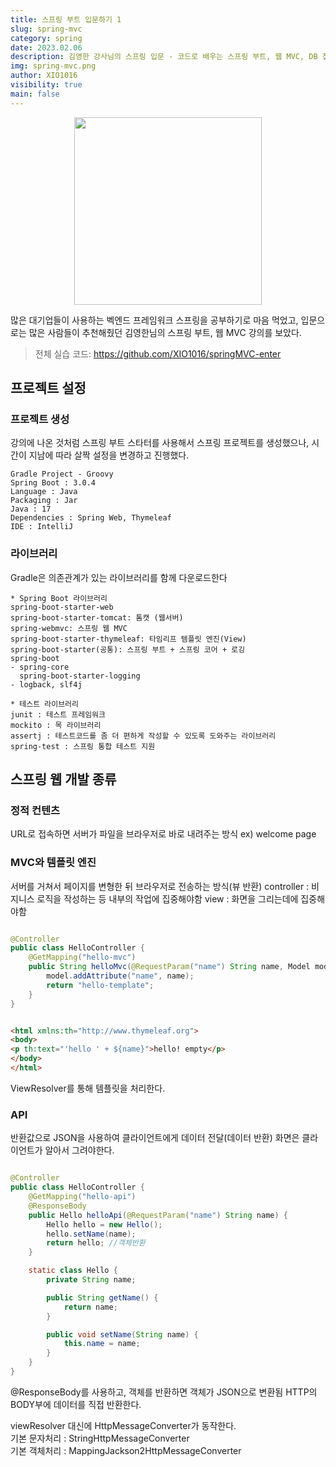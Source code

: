 ```yaml
---
title: 스프링 부트 입문하기 1
slug: spring-mvc
category: spring
date: 2023.02.06
description: 김영한 강사님의 스프링 입문 - 코드로 배우는 스프링 부트, 웹 MVC, DB 접근 기술 강의를 보며 공부하고 느낀 내용입니다.
img: spring-mvc.png
author: XIO1016
visibility: true
main: false
---
```


<p align="center">
<img src="/spring-mvc/spring-mvc.png"  width="300">
</p>

많은 대기업들이 사용하는 벡엔드 프레임워크 스프링을 공부하기로 마음 먹었고,
입문으로는 많은 사람들이 추천해줬던 김영한님의 스프링 부트, 웹 MVC 강의를 보았다.

> 전체 실습 코드: https://github.com/XIO1016/springMVC-enter

## 프로젝트 설정

### 프로젝트 생성

강의에 나온 것처럼 스프링 부트 스타터를 사용해서 스프링 프로젝트를 생성했으나, 시간이 지남에 따라 살짝 설정을 변경하고 진행했다.

````text
Gradle Project - Groovy
Spring Boot : 3.0.4
Language : Java
Packaging : Jar
Java : 17
Dependencies : Spring Web, Thymeleaf
IDE : IntelliJ
````

### 라이브러리

Gradle은 의존관계가 있는 라이브러리를 함께 다운로드한다

````text
* Spring Boot 라이브러리
spring-boot-starter-web
spring-boot-starter-tomcat: 톰캣 (웹서버)
spring-webmvc: 스프링 웹 MVC
spring-boot-starter-thymeleaf: 타임리프 템플릿 엔진(View)
spring-boot-starter(공통): 스프링 부트 + 스프링 코어 + 로깅
spring-boot
- spring-core
  spring-boot-starter-logging
- logback, slf4j
````

````text
* 테스트 라이브러리
junit : 테스트 프레임워크
mockito : 목 라이브러리
assertj : 테스트코드를 좀 더 편하게 작성할 수 있도록 도와주는 라이브러리
spring-test : 스프링 통합 테스트 지원
````

## 스프링 웹 개발 종류

### 정적 컨텐츠

URL로 접속하면 서버가 파일을 브라우저로 바로 내려주는 방식
ex) welcome page

### MVC와 템플릿 엔진

서버를 거쳐서 페이지를 변형한 뒤 브라우저로 전송하는 방식(뷰 반환)
controller : 비지니스 로직을 작성하는 등 내부의 작업에 집중해야함
view : 화면을 그리는데에 집중해야함

````java

@Controller
public class HelloController {
    @GetMapping("hello-mvc")
    public String helloMvc(@RequestParam("name") String name, Model model) {
        model.addAttribute("name", name);
        return "hello-template";
    }
}
````

````html

<html xmlns:th="http://www.thymeleaf.org">
<body>
<p th:text="'hello ' + ${name}">hello! empty</p>
</body>
</html>
````

ViewResolver를 통해 템플릿을 처리한다.

### API

반환값으로 JSON을 사용하여 클라이언트에게 데이터 전달(데이터 반환)
화면은 클라이언트가 알아서 그려야한다.

````java

@Controller
public class HelloController {
    @GetMapping("hello-api")
    @ResponseBody
    public Hello helloApi(@RequestParam("name") String name) {
        Hello hello = new Hello();
        hello.setName(name);
        return hello; //객체반환
    }

    static class Hello {
        private String name;

        public String getName() {
            return name;
        }

        public void setName(String name) {
            this.name = name;
        }
    }
}
````

@ResponseBody를 사용하고, 객체를 반환하면 객체가 JSON으로 변환됨
HTTP의 BODY부에 데이터를 직접 반환한다.

viewResolver 대신에 HttpMessageConverter가 동작한다.
<br />
기본 문자처리 : StringHttpMessageConverter
<br />
기본 객체처리 : MappingJackson2HttpMessageConverter

